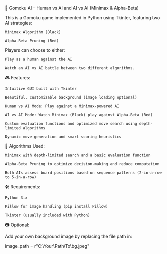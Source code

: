 🧠 Gomoku AI – Human vs AI and AI vs AI (Minimax & Alpha-Beta)

This is a Gomoku game implemented in Python using Tkinter, featuring two AI strategies:

    Minimax Algorithm (Black)

    Alpha-Beta Pruning (Red)

Players can choose to either:

    Play as a human against the AI

    Watch an AI vs AI battle between two different algorithms.

🎮 Features:

    Intuitive GUI built with Tkinter

    Beautiful, customizable background (image loading optional)

    Human vs AI Mode: Play against a Minimax-powered AI

    AI vs AI Mode: Watch Minimax (Black) play against Alpha-Beta (Red)

    Custom evaluation functions and optimized move search using depth-limited algorithms

    Dynamic move generation and smart scoring heuristics

🤖 Algorithms Used:

    Minimax with depth-limited search and a basic evaluation function

    Alpha-Beta Pruning to optimize decision-making and reduce computation

    Both AIs assess board positions based on sequence patterns (2-in-a-row to 5-in-a-row)

🛠️ Requirements:

    Python 3.x

    Pillow for image handling (pip install Pillow)

    Tkinter (usually included with Python)

📷 Optional:

Add your own background image by replacing the file path in:

image_path = r"C:\Your\Path\To\bg.jpeg" 

    
